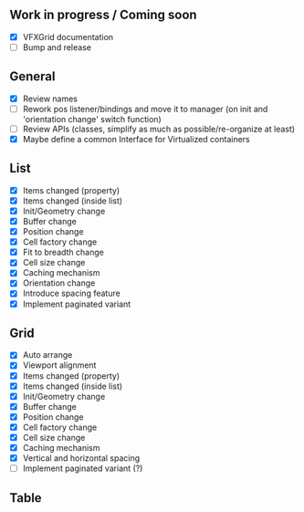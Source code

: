 ## Work in progress / Coming soon

- [x] VFXGrid documentation
- [ ] Bump and release

## General

- [x] Review names
- [ ] Rework pos listener/bindings and move it to manager (on init and 'orientation change' switch function)
- [ ] Review APIs (classes, simplify as much as possible/re-organize at least)
- [x] Maybe define a common Interface for Virtualized containers

## List

- [x] Items changed (property)
- [x] Items changed (inside list)
- [x] Init/Geometry change
- [x] Buffer change
- [x] Position change
- [x] Cell factory change
- [x] Fit to breadth change
- [x] Cell size change
- [x] Caching mechanism
- [x] Orientation change
- [x] Introduce spacing feature
- [x] Implement paginated variant

## Grid

- [x] Auto arrange
- [x] Viewport alignment
- [x] Items changed (property)
- [x] Items changed (inside list)
- [x] Init/Geometry change
- [x] Buffer change
- [x] Position change
- [x] Cell factory change
- [x] Cell size change
- [x] Caching mechanism
- [x] Vertical and horizontal spacing
- [ ] Implement paginated variant (?)

## Table
